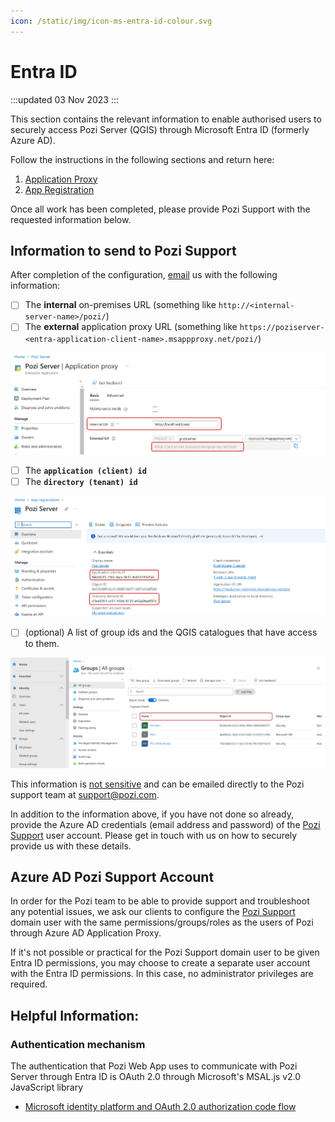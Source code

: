 ```yaml
---
icon: /static/img/icon-ms-entra-id-colour.svg
---
```


# Entra ID

:::updated
03 Nov 2023
:::

This section contains the relevant information to enable authorised users to securely access Pozi Server (QGIS) through Microsoft Entra ID (formerly Azure AD).

Follow the instructions in the following sections and return here:

1. [Application Proxy](./application-proxy.md)
1. [App Registration](./app-registration)

Once all work has been completed, please provide Pozi Support with the requested information below.

## Information to send to Pozi Support

After completion of the configuration, [email](mailto:support@pozi.com) us with the following information:

- [ ] The **internal** on-premises URL (something like `http://<internal-server-name>/pozi/`)
- [ ] The **external** application proxy URL (something like `https://poziserver-<entra-application-client-name>.msappproxy.net/pozi/`)

![](img/entra-id-required-information-step-1.png)


- [ ] The **`application (client) id`**
- [ ] The **`directory (tenant) id`**

![](img/entra-id-required-information-step-2.png)

- [ ] (optional) A list of group ids and the QGIS catalogues that have access to them.

![](img/entra-id-groups-claim-step-3.png)

This information is [not sensitive](https://stackoverflow.com/questions/57306964/are-azure-active-directorys-tenantid-and-clientid-considered-secrets) and can be emailed directly to the Pozi support team at support@pozi.com.

In addition to the information above, if you have not done so already, provide the Azure AD credentials (email address and password) of the [Pozi Support](/admin-guide/installation/prerequisites.md#support-account) user account. Please get in touch with us on how to securely provide us with these details.


## Azure AD Pozi Support Account

In order for the Pozi team to be able to provide support and troubleshoot any potential issues, we ask our clients to configure the [Pozi Support](/admin-guide/installation/prerequisites.md#support-account) domain user with the same permissions/groups/roles as the users of Pozi through Azure AD Application Proxy.

If it's not possible or practical for the Pozi Support domain user to be given Entra ID permissions, you may choose to create a separate user account with the Entra ID permissions. In this case, no administrator privileges are required.


## Helpful Information:

### Authentication mechanism

The authentication that Pozi Web App uses to communicate with Pozi Server through Entra ID is OAuth 2.0 through Microsoft's MSAL.js v2.0 JavaScript library

* [Microsoft identity platform and OAuth 2.0 authorization code flow](https://learn.microsoft.com/en-au/entra/identity-platform/v2-oauth2-auth-code-flow)

